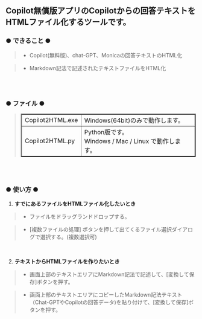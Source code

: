 <h2>Copilot無償版アプリのCopilotからの回答テキストをHTMLファイル化するツールです。</h2>

<h3>● できること ●</h3>

> - Copilot(無料版)、chat-GPT、Monicaの回答テキストのHTML化

> - Markdown記法で記述されたテキストファイルをHTML化


<br><br>
<h3>● ファイル ●</h3>

> <table border="2">

  <tr>
    <td  padding="10">Copilot2HTML.exe</td>
    <td  padding="10">Windows(64bit)のみで動作します。</td>
  </tr>
  <tr>
    <td padding="10">Copilot2HTML.py</td>
    <td padding="10">Python版です。<br>Windows / Mac / Linux で動作します。</td>
  </tr>

> </table>

<br><br>
<h3>● 使い方 ●</h3>

1. **すでにあるファイルをHTMLファイル化したいとき**

> - ファイルをドラッグランドドロップする。

> - [複数ファイルの処理] ボタンを押して出てくるファイル選択ダイアログで選択する。(複数選択可)

<br>

2. **テキストからHTMLファイルを作りたいとき**

> - 画面上部のテキストエリアにMarkdown記法で記述して、[変換して保存]ボタンを押す。

> - 画面上部のテキストエリアにコピーしたMarkdown記法テキスト（Chat-GPTやCopilotの回答データ)を貼り付けて、[変換して保存]ボタンを押す。

